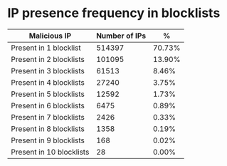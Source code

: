 # IP presence frequency in blocklists
| Malicious IP | Number of IPs | % |
|----|----|----|
| Present in 1 blocklist | 514397 | 70.73% |
| Present in 2 blocklists | 101095 | 13.90% |
| Present in 3 blocklists | 61513 | 8.46% |
| Present in 4 blocklists | 27240 | 3.75% |
| Present in 5 blocklists | 12592 | 1.73% |
| Present in 6 blocklists | 6475 | 0.89% |
| Present in 7 blocklists | 2426 | 0.33% |
| Present in 8 blocklists | 1358 | 0.19% |
| Present in 9 blocklists | 168 | 0.02% |
| Present in 10 blocklists | 28 | 0.00% |

